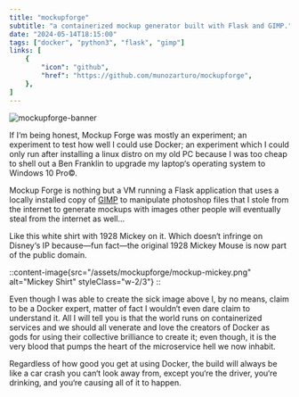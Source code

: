 ```yaml
---
title: "mockupforge"
subtitle: "a containerized mockup generator built with Flask and GIMP."
date: "2024-05-14T18:15:00"
tags: ["docker", "python3", "flask", "gimp"]
links: [
    {
        "icon": "github",
        "href": "https://github.com/munozarturo/mockupforge",
    },
]
---
```


![mockupforge-banner](/assets/mockupforge/banner.png)

If I&lsquo;m being honest, Mockup Forge was mostly an experiment; an experiment to test how well I could use Docker; an experiment which I could only run after installing a linux distro on my old PC because I was too cheap to shell out a Ben Franklin to upgrade my laptop&lsquo;s operating system to Windows 10 Pro&copy;.

Mockup Forge is nothing but a VM running a Flask application that uses a locally installed copy of [GIMP](https://www.gimp.org/) to manipulate photoshop files that I stole from the internet to generate mockups with images other people will eventually steal from the internet as well...

Like this white shirt with 1928 Mickey on it. Which doesn&lsquo;t infringe on Disney&lsquo;s IP because&mdash;fun fact&mdash;the original 1928 Mickey Mouse is now part of the public domain.

::content-image{src="/assets/mockupforge/mockup-mickey.png" alt="Mickey Shirt" styleClass="w-2/3"}
::

Even though I was able to create the sick image above I, by no means, claim to be a Docker expert, matter of fact I wouldn&lsquo;t even dare claim to understand it. All I will tell you is that the world runs on containerized services and we should all venerate and love the creators of Docker as gods for using their collective brilliance to create it; even though, it is the very blood that pumps the heart of the microservice hell we now inhabit.

Regardless of how good you get at using Docker, the build will always be like a car crash you can&lsquo;t look away from, except you&lsquo;re the driver, you&lsquo;re drinking, and you&lsquo;re causing all of it to happen.
